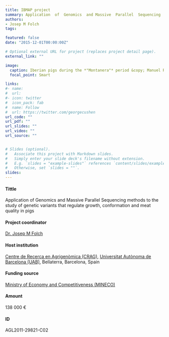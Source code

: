 ```yaml
---
title: IBMAP project
summary: Application  of  Genomics  and Massive  Parallel  Sequencing  methods  to  the  study  of  genetic  variants  that regulate growth, conformation and meat quality in pigs.
authors:
- Josep M Folch
tags:

featured: false
date: "2015-12-01T00:00:00Z"

# Optional external URL for project (replaces project detail page).
external_link: ""

image:
  caption: Iberian pigs during the *"Montanera"* period &copy; Manuel Revilla
  focal_point: Smart

links:
#- name: 
#  url: 
#- icon: twitter
#  icon_pack: fab
#  name: Follow
#  url: https://twitter.com/georgecushen
url_code: ""
url_pdf: ""
url_slides: ""
url_video: ""
url_source: ""


# Slides (optional).
#   Associate this project with Markdown slides.
#   Simply enter your slide deck's filename without extension.
#   E.g. `slides = "example-slides"` references `content/slides/example-slides.md`.
#   Otherwise, set `slides = ""`.
slides: 
---
```


#### Tittle ####
Application  of  Genomics  and Massive  Parallel  Sequencing  methods  to  the  study  of  genetic  variants  that regulate growth, conformation and meat quality in pigs

#### Project coordinator ####
[Dr. Josep M Folch](https://orcid.org/0000-0003-3689-1303 "Dr. Josep M Folch")

#### Host institution ####
[Centre de Recerca en Agrigen&ograve;mica (CRAG)](https://www.cragenomica.es/ "CRAG"), [Universitat Aut&ograve;noma de Barcelona (UAB)](https://www.uab.cat/web/universitat-autonoma-de-barcelona-1345467954774.html "UAB"), Bellaterra, Barcelona, Spain 

#### Funding source ####
[Ministry of Economy and Competitiveness (MINECO)](http://www.mineco.gob.es/portal/site/mineco/menuitem.aa5c961c0709f0fe3e85b782026041a0/?vgnextoid=7c9f2f207c415310VgnVCM1000001d04140aRCRD&lang_choosen=en "MINECO")

#### Amount ####
138 000 &euro;

#### ID ####
AGL2011-29821-C02
